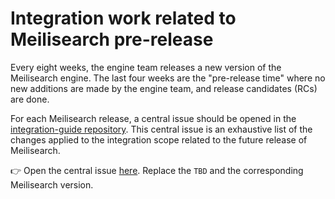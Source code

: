 # Integration work related to Meilisearch pre-release

Every eight weeks, the engine team releases a new version of the Meilisearch engine. The last four weeks are the "pre-release time" where no new additions are made by the engine team, and release candidates (RCs) are done.

For each Meilisearch release, a central issue should be opened in the [integration-guide repository](https://github.com/meilisearch/integration-guides/issues). This central issue is an exhaustive list of the changes applied to the integration scope related to the future release of Meilisearch.

👉 Open the central issue [here](https://github.com/meilisearch/integration-guides/issues/new?assignees=curquiza%2C+brunoocasali&labels=Meilisearch+bump&projects=&template=central_issue.md&title=Changes+related+to+Meilisearch+v1.Y.0). Replace the `TBD` and the corresponding Meilisearch version.
